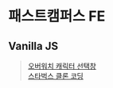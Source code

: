 # 패스트캠퍼스 FE

## Vanilla JS
>[오버워치 캐릭터 선택창](https://cho-sy.github.io/Fastcampus_FE_overwatch-hero-selector-vanilla/overwatch/)   
>[스타벅스 클론 코딩]([https://cho-sy.github.io/fastcampus_FE/%EC%8A%A4%ED%83%80%EB%B2%85%EC%8A%A4%20%ED%81%B4%EB%A1%A0%EC%BD%94%EB%94%A9/](https://endearing-puppy-a6c9c3.netlify.app/))
